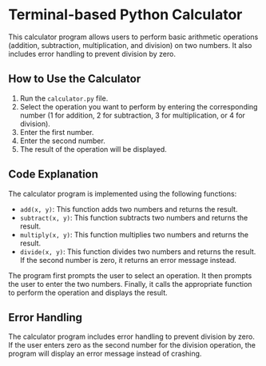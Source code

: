  # Terminal-based Python Calculator

This calculator program allows users to perform basic arithmetic operations (addition, subtraction, multiplication, and division) on two numbers. It also includes error handling to prevent division by zero.

## How to Use the Calculator

1. Run the `calculator.py` file.
2. Select the operation you want to perform by entering the corresponding number (1 for addition, 2 for subtraction, 3 for multiplication, or 4 for division).
3. Enter the first number.
4. Enter the second number.
5. The result of the operation will be displayed.

## Code Explanation

The calculator program is implemented using the following functions:

* `add(x, y)`: This function adds two numbers and returns the result.
* `subtract(x, y)`: This function subtracts two numbers and returns the result.
* `multiply(x, y)`: This function multiplies two numbers and returns the result.
* `divide(x, y)`: This function divides two numbers and returns the result. If the second number is zero, it returns an error message instead.

The program first prompts the user to select an operation. It then prompts the user to enter the two numbers. Finally, it calls the appropriate function to perform the operation and displays the result.

## Error Handling

The calculator program includes error handling to prevent division by zero. If the user enters zero as the second number for the division operation, the program will display an error message instead of crashing.
